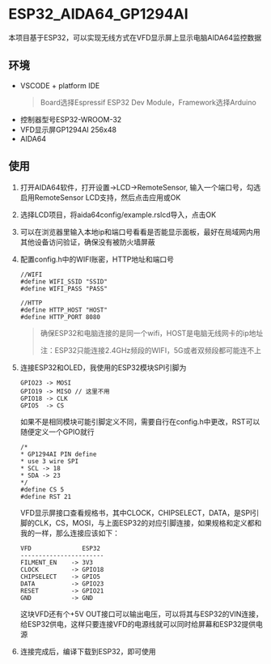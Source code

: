 # ESP32_AIDA64_GP1294AI
本项目基于ESP32，可以实现无线方式在VFD显示屏上显示电脑AIDA64监控数据

## 环境
+ VSCODE + platform IDE
  > Board选择Espressif ESP32 Dev Module，Framework选择Arduino
+ 控制器型号ESP32-WROOM-32
+ VFD显示屏GP1294AI 256x48
+ AIDA64

## 使用
1. 打开AIDA64软件，打开设置->LCD->RemoteSensor, 输入一个端口号，勾选启用RemoteSensor LCD支持，然后点击应用或OK

2. 选择LCD项目，将aida64config/example.rslcd导入，点击OK

3. 可以在浏览器里输入本地ip和端口号看看是否能显示面板，最好在局域网内用其他设备访问验证，确保没有被防火墙屏蔽

4. 配置config.h中的WIFI账密，HTTP地址和端口号
    ```
    //WIFI
    #define WIFI_SSID "SSID"
    #define WIFI_PASS "PASS"
    
    //HTTP
    #define HTTP_HOST "HOST"
    #define HTTP_PORT 8080
    ```
    >确保ESP32和电脑连接的是同一个wifi，HOST是电脑无线网卡的ip地址
    >
    >注：ESP32只能连接2.4GHz频段的WIFI，5G或者双频段都可能连不上

5. 连接ESP32和OLED，我使用的ESP32模块SPI引脚为
    ```
    GPIO23 -> MOSI
    GPIO19 -> MISO // 这里不用
    GPIO18 -> CLK
    GPIO5  -> CS
    ```

    如果不是相同模块可能引脚定义不同，需要自行在config.h中更改，RST可以随便定义一个GPIO就行
    ```
    /* 
    * GP1294AI PIN define
    * use 3 wire SPI
    * SCL -> 18
    * SDA -> 23
    */
    #define CS 5
    #define RST 21
    ```

    VFD显示屏接口查看规格书，其中CLOCK，CHIPSELECT，DATA，是SPI引脚的CLK，CS，MOSI，与上面ESP32的对应引脚连接，如果规格和定义都和我的一样，那么连接应该如下：
    ```
    VFD              ESP32
    -----------------------
    FILMENT_EN    -> 3V3
    CLOCK         -> GPIO18
    CHIPSELECT    -> GPIO5
    DATA          -> GPIO23
    RESET         -> GPIO21
    GND           -> GND
    ```

    这块VFD还有个+5V OUT接口可以输出电压，可以将其与ESP32的VIN连接，给ESP32供电，这样只要连接VFD的电源线就可以同时给屏幕和ESP32提供电源

6. 连接完成后，编译下载到ESP32，即可使用
  
